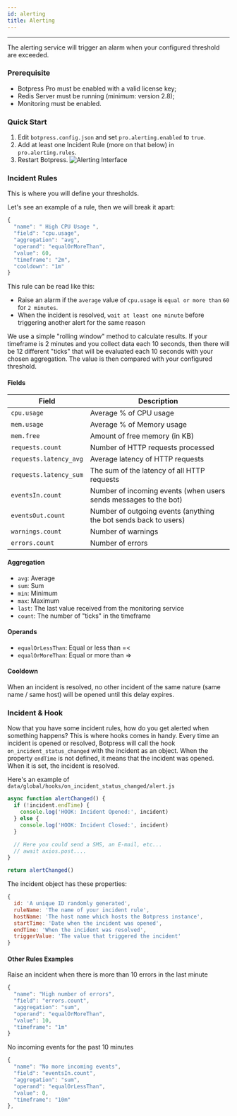 ```yaml
---
id: alerting
title: Alerting
---
```


--------------------

The alerting service will trigger an alarm when your configured threshold are exceeded.

### Prerequisite

- Botpress Pro must be enabled with a valid license key;
- Redis Server must be running (minimum: version 2.8);
- Monitoring must be enabled.

### Quick Start

1. Edit `botpress.config.json` and set `pro.alerting.enabled` to `true`.
2. Add at least one Incident Rule (more on that below) in `pro.alerting.rules`.
3. Restart Botpress.
![Alerting Interface](/assets/alerting.png)

### Incident Rules

This is where you will define your thresholds.

Let's see an example of a rule, then we will break it apart:

```js
{
  "name": " High CPU Usage ",
  "field": "cpu.usage",
  "aggregation": "avg",
  "operand": "equalOrMoreThan",
  "value": 60,
  "timeframe": "2m",
  "cooldown": "1m"
}
```

This rule can be read like this:

- Raise an alarm if the `average` value of `cpu.usage` is `equal or more than` `60` for `2 minutes`.
- When the incident is resolved, `wait at least one minute` before triggering another alert for the same reason

We use a simple "rolling window" method to calculate results. If your timeframe is 2 minutes and you collect data each 10 seconds, then there will be 12 different "ticks" that will be evaluated each 10 seconds with your chosen aggregation. The value is then compared with your configured threshold.

#### Fields

| Field                | Description                                                      |
| -------------------- | ---------------------------------------------------------------- |
| `cpu.usage`            | Average % of CPU usage                                           |
| `mem.usage`            | Average % of Memory usage                                        |
| `mem.free`             | Amount of free memory (in KB)                                    |
| `requests.count`       | Number of HTTP requests processed                                |
| `requests.latency_avg` | Average latency of HTTP requests                                 |
| `requests.latency_sum` | The sum of the latency of all HTTP requests                      |
| `eventsIn.count`       | Number of incoming events (when users sends messages to the bot) |
| `eventsOut.count`      | Number of outgoing events (anything the bot sends back to users) |
| `warnings.count`       | Number of warnings                                               |
| `errors.count`         | Number of errors                                                 |

#### Aggregation

- `avg`: Average
- `sum`: Sum
- `min`: Minimum
- `max`: Maximum
- `last`: The last value received from the monitoring service
- `count`: The number of "ticks" in the timeframe

#### Operands

- `equalOrLessThan`: Equal or less than =<
- `equalOrMoreThan`: Equal or more than =>

#### Cooldown

When an incident is resolved, no other incident of the same nature (same name / same host) will be opened until this delay expires.

### Incident & Hook

Now that you have some incident rules, how do you get alerted when something happens? This is where hooks comes in handy. Every time an incident is opened or resolved, Botpress will call the hook `on_incident_status_changed` with the incident as an object. When the property `endTime` is not defined, it means that the incident was opened. When it is set, the incident is resolved.

Here's an example of `data/global/hooks/on_incident_status_changed/alert.js`

```js
async function alertChanged() {
  if (!incident.endTime) {
    console.log('HOOK: Incident Opened:', incident)
  } else {
    console.log('HOOK: Incident Closed:', incident)
  }

  // Here you could send a SMS, an E-mail, etc...
  // await axios.post....
}

return alertChanged()
```

The incident object has these properties:

```js
{
  id: 'A unique ID randomly generated',
  ruleName: 'The name of your incident rule',
  hostName: 'The host name which hosts the Botpress instance',
  startTime: 'Date when the incident was opened',
  endTime: 'When the incident was resolved',
  triggerValue: 'The value that triggered the incident'
}
```

#### Other Rules Examples

Raise an incident when there is more than 10 errors in the last minute

```js
{
  "name": "High number of errors",
  "field": "errors.count",
  "aggregation": "sum",
  "operand": "equalOrMoreThan",
  "value": 10,
  "timeframe": "1m"
}
```

No incoming events for the past 10 minutes

```js
{
  "name": "No more incoming events",
  "field": "eventsIn.count",
  "aggregation": "sum",
  "operand": "equalOrLessThan",
  "value": 0,
  "timeframe": "10m"
},
```
